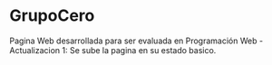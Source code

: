 # GrupoCero
Pagina Web desarrollada para ser evaluada en Programación Web
-Actualizacion 1: Se sube la pagina en su estado basico.
